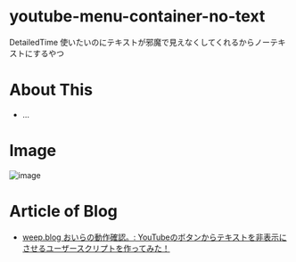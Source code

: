 # youtube-menu-container-no-text
DetailedTime 使いたいのにテキストが邪魔で見えなくしてくれるからノーテキストにするやつ

# About This
- ...

# Image
![image](https://user-images.githubusercontent.com/3696720/193158991-4d089d95-3d34-4a93-a2a8-ce400d132ad3.png)


# Article of Blog
- [weep.blog おいらの動作確認。: YouTubeのボタンからテキストを非表示にさせるユーザースクリプトを作ってみた！](https://www.weep.blog/2022/09/ymcnt.html)
